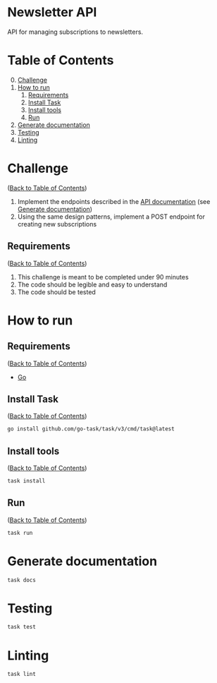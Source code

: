 # Newsletter API

API for managing subscriptions to newsletters.

# Table of Contents
0. [Challenge](#challenge)
1. [How to run](#how-to-run)
    1. [Requirements](#requirements)
    2. [Install Task](#install-task)
    2. [Install tools](#install-tools)
    4. [Run](#run)
2. [Generate documentation](#generate-documentation)
3. [Testing](#testing)
4. [Linting](#linting)

# Challenge
([Back to Table of Contents](#table-of-contents))

1. Implement the endpoints described in the [API documentation](./docs/swagger.yaml) (see [Generate documentation](#generate-documentation))
2. Using the same design patterns, implement a POST endpoint for creating new subscriptions

## Requirements
([Back to Table of Contents](#table-of-contents))

1. This challenge is meant to be completed under 90 minutes
2. The code should be legible and easy to understand
3. The code should be tested

# How to run

## Requirements
([Back to Table of Contents](#table-of-contents))

- [Go](https://go.dev/)

## Install Task
([Back to Table of Contents](#table-of-contents))

```bash
go install github.com/go-task/task/v3/cmd/task@latest
```

## Install tools
([Back to Table of Contents](#table-of-contents))

```bash
task install
```

## Run
([Back to Table of Contents](#table-of-contents))

```bash
task run
```

# Generate documentation

```bash
task docs
```

# Testing

```bash
task test
```

# Linting

```bash
task lint
```
